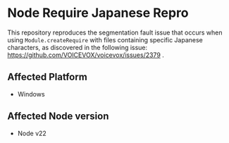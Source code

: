 # Node Require Japanese Repro

This repository reproduces the segmentation fault issue that occurs when using `Module.createRequire` with files containing specific Japanese characters, as discovered in the following issue: https://github.com/VOICEVOX/voicevox/issues/2379 .

## Affected Platform

- Windows

## Affected Node version

- Node v22
